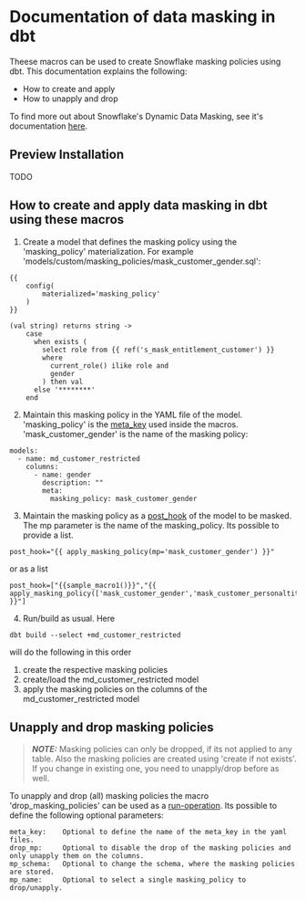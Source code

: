 # Documentation of data masking in dbt
Theese macros can be used to create Snowflake masking policies using dbt. This documentation explains the following:

- How to create and apply
- How to unapply and drop

To find more out about Snowflake's Dynamic Data Masking, see it's documentation [here](https://docs.snowflake.com/en/user-guide/security-column-ddm-use.html#).

## Preview Installation
TODO

## How to create and apply data masking in dbt using these macros

1. Create a model that defines the masking policy using the 'masking_policy' materialization. For example 'models/custom/masking_policies/mask_customer_gender.sql':
```
{{
    config(
        materialized='masking_policy'
    )
}}

(val string) returns string ->
    case
      when exists (
        select role from {{ ref('s_mask_entitlement_customer') }}
        where
          current_role() ilike role and
          gender
        ) then val
      else '********'
    end
```
2. Maintain this masking policy in the YAML file of the model. 'masking_policy' is the [meta_key](https://docs.getdbt.com/reference/resource-configs/meta) used inside the macros. 'mask_customer_gender' is the name of the masking policy:
```
models:
  - name: md_customer_restricted
    columns:
      - name: gender
        description: ""
        meta:
          masking_policy: mask_customer_gender
```
3. Maintain the masking policy as a [post_hook](https://docs.getdbt.com/reference/resource-configs/pre-hook-post-hook) of the model to be masked. The mp parameter is the name of the masking_policy. Its possible to provide a list.
```
post_hook="{{ apply_masking_policy(mp='mask_customer_gender') }}"
```
or as a list
``` 
post_hook=["{{sample_macro1()}}","{{ apply_masking_policy(['mask_customer_gender','mask_customer_personaltitle']) }}"]
```
4. Run/build as usual. Here
```
dbt build --select +md_customer_restricted
```
will do the following in this order
  1. create the respective masking policies
  2. create/load the md_customer_restricted model
  3. apply the masking policies on the columns of the md_customer_restricted model 

## Unapply and drop masking policies

> **_NOTE:_** Masking policies can only be dropped, if its not applied to any table. Also the masking policies are created using 'create if not exists'. If you change in existing one, you need to unapply/drop before as well.

To unapply and drop (all) masking policies the macro 'drop_masking_policies' can be used as a [run-operation](https://docs.getdbt.com/reference/commands/run-operation). Its possible to define the following optional parameters:
```
meta_key:    Optional to define the name of the meta_key in the yaml files.
drop_mp:     Optional to disable the drop of the masking policies and only unapply them on the columns.
mp_schema:   Optional to change the schema, where the masking policies are stored.
mp_name:     Optional to select a single masking_policy to drop/unapply.
```
